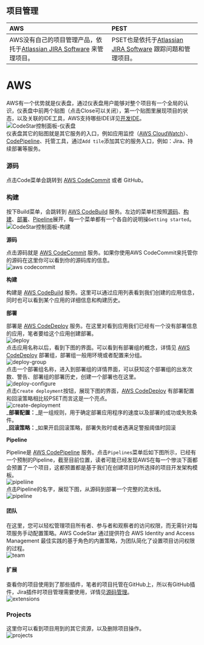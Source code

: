 ## 项目管理

| AWS | PEST |
| :--- | :--- |
| AWS没有自己的项目管理产品，依托于[Atlassian JIRA Software](https://www.atlassian.com/software/jira) 来管理项目。 | PSET也是依托于[Atlassian JIRA Software](https://www.atlassian.com/software/jira) 跟踪问题和管理项目。 |

# AWS
AWS有一个优势就是仪表盘，通过仪表盘用户能够对整个项目有一个全局的认识，仪表盘中前两个贴图（点击Close可以关闭），第一个贴图里展现项目的状态，以及关联的IDE工具，AWS支持哪些IDE详见[开发IDE](kaifa-ide.md)。  
![CodeStar控制面板-仪表盘](/assets/2019-02-17_121934.png)  
仪表盘其它的贴图就是其它服务的入口，例如应用监控（[AWS CloudWatch](chapter18.1.md)）、[CodePipeline](chapter4.7.md)、托管工具，通过`Add tile`添加其它的服务入口，例如：Jira、持续部署等服务。

### 源码

点击Code菜单会跳转到 [AWS CodeCommit](chapter4.5.md) 或者 GitHub。

### 构建

按下Build菜单，会跳转到 [AWS CodeBuild](chapter4.4.md) 服务。左边的菜单栏按照[源码](chapter4.5.md)、[构建](chapter4.4.md)、[部署](chapter4.6.md)、[Pipeline](chapter4.7.md)展开，每一个菜单都有一个各自的说明操`Getting started`。  
![CodeStar控制面板-构建](/assets/2019-02-17_152908.png)

**源码**

点击源码就是 [AWS CodeCommit](chapter4.5.md) 服务。如果你使用AWS CodeCommit来托管你的源码在这里你可以看到你的源码库的信息。  
![aws codecommit](/assets/2019-02-17_155625.png)

**构建**

构建是 [AWS CodeBuild](chapter4.4.md) 服务。这里可以通过应用列表看到我们创建的应用信息，同时也可以看到某个应用的详细信息和构建历史。
  
**部署**

部署是 [AWS CodeDeploy](chapter4.6.md) 服务。在这里对看到应用我们已经有一个没有部署信息的应用，笔者要给这个应用创建部署。  
![deploy](/assets/2019-02-17_160127.png)  
点击应用名称以后，看到下图的界面。可以看到有部署组的概念，详情见 [AWS CodeDeploy](chapter4.6.md) 部署组，部署组一般用环境或者配置来分组。  
![deploy-group](/assets/2019-02-17_162851.png)  
点击一个部署组名称，进入到部署组的详情界面，可以获知这个部署组的出发次数、警告、部署组的部署历史，创建一个部署也在这里。  
![deploy-configure](/assets/2019-02-17_163432.png)  
点击`Create deployment`按钮，展现下图的界面，[AWS CodeDeploy](chapter4.6.md) 有部署配置和回滚策略相比较PSET而言这是一个亮点。  
![create-deployment](/assets/2019-02-17_163724.png)  
_**部署配置：**_是一组规则，用于确定部署应用程序的速度以及部署的成功或失败条件。  
_**回滚策略：**_如果开启回滚策略，部署失败时或者遇满足警报阈值时回滚

**Pipeline**  

Pipeline是 [AWS CodePipeline](chapter4.7.md) 服务。点击`Pipelines`菜单后如下图所示，已经有一个预制的Pipeline，截至目前位置，读者可能已经发现AWS在每一个惨淡下面都会预置了一个项目，这都预置都是基于我们在创建项目时所选择的项目开发架构模板。  
![pipeliine](/assets/2019-02-17_165947.png)  
点击Pipeline的名字，展现下图，从源码到部署一个完整的流水线。  
![pipeline](/assets/2019-02-17_170651.png)

#### 团队

在这里，您可以轻松管理项目所有者、参与者和观察者的访问权限，而无需针对每项服务手动配置策略。AWS CodeStar 通过提供符合 AWS Identity and Access Management 最佳实践的基于角色的内置策略，为团队简化了设置项目访问权限的过程。  
![team](/assets/2019-02-17_173652.png)

#### 扩展

查看你的项目使用到了那些插件，笔者的项目托管在GitHub上，所以有GitHub插件，Jira插件时项目管理需要使用，详情见[源码管理](yuan-ma-guan-li.md)。  
![extensions](/assets/2019-02-17_173911.png)

### Projects

这里你可以看到项目用到的其它资源，以及删除项目操作。  
![projects](/assets/2019-02-17_175614.png)

